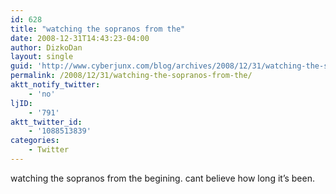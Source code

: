 ```yaml
---
id: 628
title: "watching the sopranos from the"
date: 2008-12-31T14:43:23-04:00
author: DizkoDan
layout: single
guid: 'http://www.cyberjunx.com/blog/archives/2008/12/31/watching-the-sopranos-from-the/'
permalink: /2008/12/31/watching-the-sopranos-from-the/
aktt_notify_twitter:
    - 'no'
ljID:
    - '791'
aktt_twitter_id:
    - '1088513839'
categories:
    - Twitter
---
```


watching the sopranos from the begining. cant believe how long it’s been.